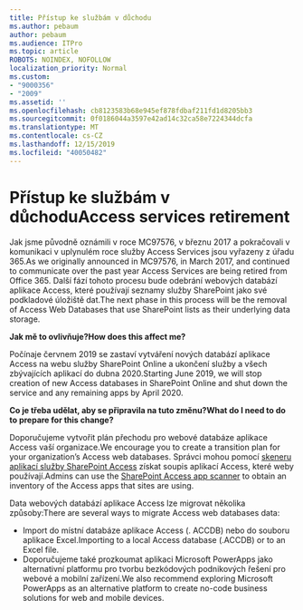 ```yaml
---
title: Přístup ke službám v důchodu
ms.author: pebaum
author: pebaum
ms.audience: ITPro
ms.topic: article
ROBOTS: NOINDEX, NOFOLLOW
localization_priority: Normal
ms.custom:
- "9000356"
- "2009"
ms.assetid: ''
ms.openlocfilehash: cb8123583b68e945ef878fdbaf211fd1d8205bb3
ms.sourcegitcommit: 0f0186044a3597e42ad14c32ca58e7224344dcfa
ms.translationtype: MT
ms.contentlocale: cs-CZ
ms.lasthandoff: 12/15/2019
ms.locfileid: "40050482"
---
```

# <a name="access-services-retirement"></a><span data-ttu-id="5e59c-102">Přístup ke službám v důchodu</span><span class="sxs-lookup"><span data-stu-id="5e59c-102">Access services retirement</span></span>

<span data-ttu-id="5e59c-103">Jak jsme původně oznámili v roce MC97576, v březnu 2017 a pokračovali v komunikaci v uplynulém roce služby Access Services jsou vyřazeny z úřadu 365.</span><span class="sxs-lookup"><span data-stu-id="5e59c-103">As we originally announced in MC97576, in March 2017, and continued to communicate over the past year Access Services are being retired from Office 365.</span></span> <span data-ttu-id="5e59c-104">Další fází tohoto procesu bude odebrání webových databází aplikace Access, které používají seznamy služby SharePoint jako své podkladové úložiště dat.</span><span class="sxs-lookup"><span data-stu-id="5e59c-104">The next phase in this process will be the removal of Access Web Databases that use SharePoint lists as their underlying data storage.</span></span>

<span data-ttu-id="5e59c-105">**Jak mě to ovlivňuje?**</span><span class="sxs-lookup"><span data-stu-id="5e59c-105">**How does this affect me?**</span></span>

<span data-ttu-id="5e59c-106">Počínaje červnem 2019 se zastaví vytváření nových databází aplikace Access na webu služby SharePoint Online a ukončení služby a všech zbývajících aplikací do dubna 2020.</span><span class="sxs-lookup"><span data-stu-id="5e59c-106">Starting June 2019, we will stop creation of new Access databases in SharePoint Online and shut down the service and any remaining apps by April 2020.</span></span>

<span data-ttu-id="5e59c-107">**Co je třeba udělat, aby se připravila na tuto změnu?**</span><span class="sxs-lookup"><span data-stu-id="5e59c-107">**What do I need to do to prepare for this change?**</span></span>

<span data-ttu-id="5e59c-108">Doporučujeme vytvořit plán přechodu pro webové databáze aplikace Access vaší organizace.</span><span class="sxs-lookup"><span data-stu-id="5e59c-108">We encourage you to create a transition plan for your organization’s Access web databases.</span></span> <span data-ttu-id="5e59c-109">Správci mohou pomocí [skeneru aplikací služby SharePoint Access](https://github.com/SharePoint/PnP-Tools/tree/master/Solutions/SharePoint.AccessApp.Scanner) získat soupis aplikací Access, které weby používají.</span><span class="sxs-lookup"><span data-stu-id="5e59c-109">Admins can use the [SharePoint Access app scanner](https://github.com/SharePoint/PnP-Tools/tree/master/Solutions/SharePoint.AccessApp.Scanner) to obtain an inventory of the Access apps that sites are using.</span></span>

<span data-ttu-id="5e59c-110">Data webových databází aplikace Access lze migrovat několika způsoby:</span><span class="sxs-lookup"><span data-stu-id="5e59c-110">There are several ways to migrate Access web databases data:</span></span>

- <span data-ttu-id="5e59c-111">Import do místní databáze aplikace Access (. ACCDB) nebo do souboru aplikace Excel.</span><span class="sxs-lookup"><span data-stu-id="5e59c-111">Importing to a local Access database (.ACCDB) or to an Excel file.</span></span>
- <span data-ttu-id="5e59c-112">Doporučujeme také prozkoumat aplikaci Microsoft PowerApps jako alternativní platformu pro tvorbu bezkódových podnikových řešení pro webové a mobilní zařízení.</span><span class="sxs-lookup"><span data-stu-id="5e59c-112">We also recommend exploring Microsoft PowerApps as an alternative platform to create no-code business solutions for web and mobile devices.</span></span>